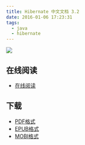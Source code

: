 ```yaml
---
title: Hibernate 中文文档 3.2
date: 2016-01-06 17:23:31
tags:
  - java
  - hibernate
---
```


![](https://ek8whxe.cloudimg.io/s/width/226/https://www.gitbook.com/cover/book/wizardforcel/hibernate-doc.jpg?build=1452072178402&v=12.0.2)

<!--more-->

## 在线阅读 ##

+ [在线阅读](https://www.gitbook.com/book/wizardforcel/hibernate-doc/details)

## 下载 ##

+ [PDF格式](https://www.gitbook.com/download/pdf/book/wizardforcel/hibernate-doc)
+ [EPUB格式](https://www.gitbook.com/download/epub/book/wizardforcel/hibernate-doc)
+ [MOBI格式](https://www.gitbook.com/download/mobi/book/wizardforcel/hibernate-doc)